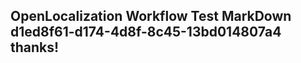 <properties
ms.topic="hero-topic"
ms.test1="hero-topic"
ms.test2="test"/>

## OpenLocalization Workflow Test MarkDown d1ed8f61-d174-4d8f-8c45-13bd014807a4 thanks!
